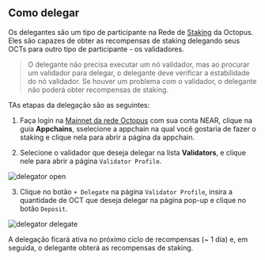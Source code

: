 ## Como delegar

Os delegantes são um tipo de participante na Rede de  [Staking]((../general/octopus-staking.md)) da Octopus. Eles são capazes de obter as recompensas de staking delegando seus OCTs para outro tipo de participante - os validadores. 

> O delegante não precisa executar um nó validador, mas ao procurar um validador para delegar, o delegante deve verificar a estabilidade do nó validador. Se houver um problema com o validador, o delegante não poderá obter recompensas de staking.

TAs etapas da delegação são as seguintes:

1. Faça login na [Mainnet da rede Octopus](https://mainnet.oct.network) com sua conta NEAR, clique na guia **Appchains**, sselecione a appchain na qual você gostaria de fazer o staking e clique nela para abrir a página da appchain.

2. Selecione o validador que deseja delegar na lista **Validators**, e clique nele para abrir a página `Validator Profile`.

![delegator open](https://docs.oct.network/assets/img/delegator_open.def83ad6.jpg)

3. Clique no botão `+ Delegate` na página `Validator Profile`, insira a quantidade de OCT que deseja delegar na página pop-up e clique no botão `Deposit`.

![delegator delegate](https://docs.oct.network/assets/img/delegator_delegate.b15f30be.jpg)

A delegação ficará ativa no próximo ciclo de recompensas (~ 1 dia) e, em seguida, o delegante obterá as recompensas de staking.